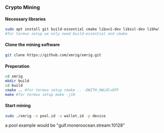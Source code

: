 ### Crypto Mining

#### Necessary libraries
```bash
sudo apt install git build-essential cmake libuv1-dev libssl-dev libhwloc-dev
#for termux setup we only need build-essential and cmake
```

#### Clone the mining software
```bash
git clone https://github.com/xmrig/xmrig.git
```

#### Preperation
```bash
cd xmrig
mkdir build
cd build
cmake .. #for termux setup cmake .. -DWITH_HWLOC=OFF
make #for termux setup make -j10
```

#### Start mining
```bash
sudo ./xmrig -o pool.id -u wallet.id -p device
```
a pool example would be "gulf.moneroocean.stream:10128"
